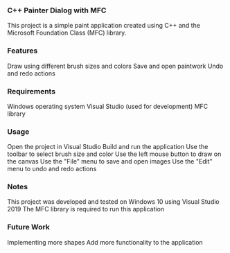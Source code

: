 ### C++ Painter Dialog with MFC

This project is a simple paint application created using C++ and the Microsoft Foundation Class (MFC) library.

### Features

Draw using different brush sizes and colors
Save and open paintwork
Undo and redo actions

### Requirements

Windows operating system
Visual Studio (used for development)
MFC library


### Usage

Open the project in Visual Studio
Build and run the application
Use the toolbar to select brush size and color
Use the left mouse button to draw on the canvas
Use the "File" menu to save and open images
Use the "Edit" menu to undo and redo actions

### Notes

This project was developed and tested on Windows 10 using Visual Studio 2019
The MFC library is required to run this application

### Future Work

Implementing more shapes
Add more functionality to the application
